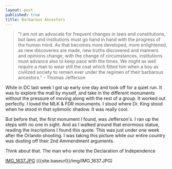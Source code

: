 ```yaml
---
layout: post
published: true
title: Barbarous Ancestors
---
```

> "I am not an advocate for frequent changes in laws and constitutions, but laws and institutions must go hand in hand with the progress of the human mind. As that becomes more developed, more enlightened, as new discoveries are made, new truths discovered and manners and opinions change, with the change of circumstances, institutions must advance also to keep pace with the times. We might as well require a man to wear still the coat which fitted him when a boy as civilized society to remain ever under the regimen of their barbarous ancestors." - Thomas Jefferson

While in DC last week I got up early one day and took off for a quiet run. It was to explore the mall by myself, and take in the different monuments without the pressure of moving along with the rest of a group. It worked out perfectly. I loved the MLK & FDR monuments. I stood where Dr. King stood when he stood in that sybmolic shadow. It was really cool. 

But before that, the first monument I found, was Jefferson's. I ran up the steps with no one in sight. And as I walked around that enormous statue, reading the inscriptions I found this quote. This was just under one week after the Orlando shooting. I was taking this picture while our entire country was dusting off their 2nd Ammendment arguments.

Think about that. The man who wrote the Declaration of Independence


[IMG_1637.JPG]({{site.baseurl}}/img/IMG_1637.JPG)
({{site.baseurl}}/img/IMG_1637.JPG)


